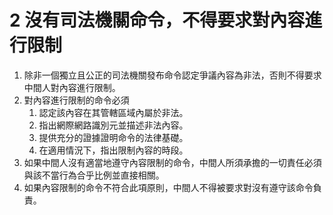 # 2 沒有司法機關命令，不得要求對內容進行限制

1. 除非一個獨立且公正的司法機關發布命令認定爭議內容為非法，否則不得要求中間人對內容進行限制。
2. 對內容進行限制的命令必須
   1. 認定該內容在其管轄區域內屬於非法。
   2. 指出網際網路識別元並描述非法內容。
   3. 提供充分的證據證明命令的法律基礎。
   4. 在適用情況下，指出限制內容的時段。
3. 如果中間人沒有適當地遵守內容限制的命令，中間人所須承擔的一切責任必須與該不當行為合乎比例並直接相關。
4. 如果內容限制的命令不符合此項原則，中間人不得被要求對沒有遵守該命令負責。



